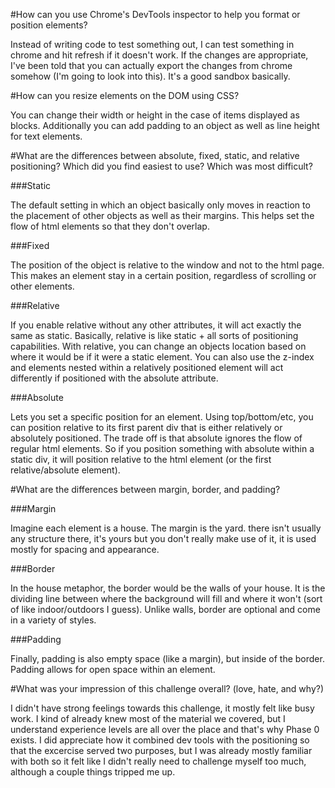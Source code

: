 #How can you use Chrome's DevTools inspector to help you format or position elements?

Instead of writing code to test something out, I can test something in chrome and
hit refresh if it doesn't work. If the changes are appropriate, I've been told
that you can actually export the changes from chrome somehow (I'm going to look 
into this). It's a good sandbox basically.

#How can you resize elements on the DOM using CSS?

You can change their width or height in the case of items displayed as blocks.
Additionally you can add padding to an object as well as line height for text 
elements.

#What are the differences between absolute, fixed, static, and relative
positioning? Which did you find easiest to use? Which was most difficult?

###Static

The default setting in which an object basically only moves in reaction to the
placement of other objects as well as their margins. This helps set the flow
of html elements so that they don't overlap.

###Fixed

The position of the object is relative to the window and not to the html page.
This makes an element stay in a certain position, regardless of scrolling or 
other elements.

###Relative

If you enable relative without any other attributes, it will act exactly the same
as static. Basically, relative is like static + all sorts of positioning 
capabilities. With relative, you can change an objects location based on where it
would be if it were a static element. You can also use the z-index and elements
nested within a relatively positioned element will act differently if positioned 
with the absolute attribute.

###Absolute

Lets you set a specific position for an element. Using top/bottom/etc, you can
position relative to its first parent div that is either relatively or absolutely
positioned. The trade off is that absolute ignores the flow of regular html 
elements. So if you position something with absolute within a static div, it will
position relative to the html element (or the first relative/absolute element).

#What are the differences between margin, border, and padding?

###Margin

Imagine each element is a house. The margin is the yard. there isn't usually any
structure there, it's yours but you don't really make use of it, it is used mostly
for spacing and appearance.

###Border

In the house metaphor, the border would be the walls of your house. It is the
dividing line between where the background will fill and where it won't (sort of 
like indoor/outdoors I guess). Unlike walls, border are optional and come in a 
variety of styles.

###Padding

Finally, padding is also empty space (like a margin), but inside of the border. 
Padding allows for open space within an element.


#What was your impression of this challenge overall? (love, hate, and why?)

I didn't have strong feelings towards this challenge, it mostly felt like busy
work. I kind of already knew most of the material we covered, but I understand
experience levels are all over the place and that's why Phase 0 exists. I did 
appreciate how it combined dev tools with the positioning so that the excercise
served two purposes, but I was already mostly familiar with both so it felt
like I didn't really need to challenge myself too much, although a couple things
tripped me up.
